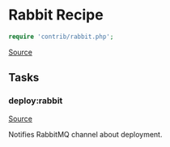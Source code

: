 <!-- DO NOT EDIT THIS FILE! -->
<!-- Instead edit contrib/rabbit.php -->
<!-- Then run bin/docgen -->

# Rabbit Recipe

```php
require 'contrib/rabbit.php';
```

[Source](/contrib/rabbit.php)



## Tasks

### deploy:rabbit
[Source](https://github.com/deployphp/deployer/blob/master/contrib/rabbit.php#L58)

Notifies RabbitMQ channel about deployment.




